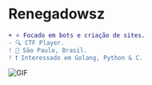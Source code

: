 
#                                                                    Renegadowsz



```diff
+ ⭐ Focado em bots e criação de sites.
- 🔍 CTF Player.
! 📍 São Paulo, Brasil.
! ❗ Interessado em Golang, Python & C.
```

<img align="center" alt="GIF" src="https://cdn.discordapp.com/attachments/775166243212754945/806671657111650384/ezgif.com-gif-maker.jpg"/>











 
